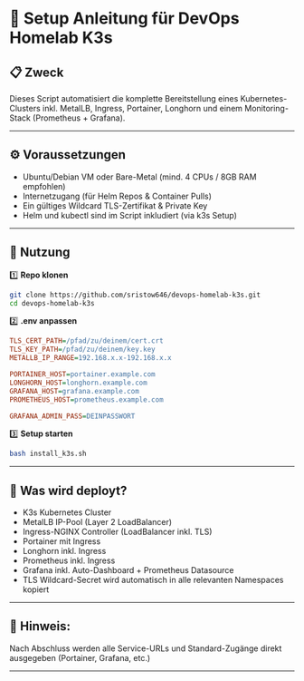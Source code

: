 # 🚀 Setup Anleitung für DevOps Homelab K3s

## 📋 Zweck
Dieses Script automatisiert die komplette Bereitstellung eines Kubernetes-Clusters inkl. MetalLB, Ingress, Portainer, Longhorn und einem Monitoring-Stack (Prometheus + Grafana).

---

## ⚙️ Voraussetzungen
- Ubuntu/Debian VM oder Bare-Metal (mind. 4 CPUs / 8GB RAM empfohlen)
- Internetzugang (für Helm Repos & Container Pulls)
- Ein gültiges Wildcard TLS-Zertifikat & Private Key
- Helm und kubectl sind im Script inkludiert (via k3s Setup)

---

## 🚀 Nutzung

1️⃣ **Repo klonen**

```bash
git clone https://github.com/sristow646/devops-homelab-k3s.git
cd devops-homelab-k3s
```

2️⃣ **.env anpassen**

```ini
TLS_CERT_PATH=/pfad/zu/deinem/cert.crt
TLS_KEY_PATH=/pfad/zu/deinem/key.key
METALLB_IP_RANGE=192.168.x.x-192.168.x.x

PORTAINER_HOST=portainer.example.com
LONGHORN_HOST=longhorn.example.com
GRAFANA_HOST=grafana.example.com
PROMETHEUS_HOST=prometheus.example.com

GRAFANA_ADMIN_PASS=DEINPASSWORT
```

3️⃣ **Setup starten**

```bash
bash install_k3s.sh
```

---

## 🧩 Was wird deployt?

- K3s Kubernetes Cluster
- MetalLB IP-Pool (Layer 2 LoadBalancer)
- Ingress-NGINX Controller (LoadBalancer inkl. TLS)
- Portainer mit Ingress
- Longhorn inkl. Ingress
- Prometheus inkl. Ingress
- Grafana inkl. Auto-Dashboard + Prometheus Datasource
- TLS Wildcard-Secret wird automatisch in alle relevanten Namespaces kopiert

---

## 📌 Hinweis:
Nach Abschluss werden alle Service-URLs und Standard-Zugänge direkt ausgegeben (Portainer, Grafana, etc.)

---

